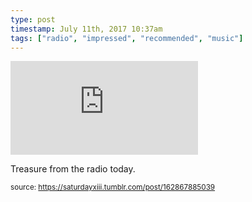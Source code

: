 ```yaml
---
type: post
timestamp: July 11th, 2017 10:37am
tags: ["radio", "impressed", "recommended", "music"]
---
```

<embed type="audio/mpeg" src="https://bandcamp.com/stream_redirect?enc=mp3-128&amp;track_id=2117398184&amp;ts=1618890940&amp;t=77239c6418de17745a2cbc1eb85eeab5e89f60f3"></embed>
       
Treasure from the radio today.
 
  
<small>source: https://saturdayxiii.tumblr.com/post/162867885039</small>